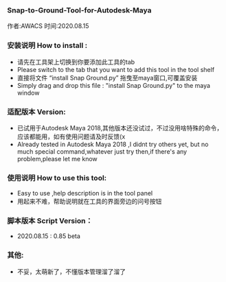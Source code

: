 ### Snap-to-Ground-Tool-for-Autodesk-Maya

作者:AWACS 时间:2020.08.15

### 安装说明 How to install :
- 请先在工具架上切换到你要添加此工具的tab
- Please switch to the tab that you want to add this tool in the tool shelf
- 直接将文件 “install Snap Ground.py” 拖曳至maya窗口,可覆盖安装
- Simply drag and drop this file : "install Snap Ground.py" to the maya window

### 适配版本 Version:
- 已试用于Autodesk Maya 2018,其他版本还没试过，不过没用啥特殊的命令，应该都能用，如有使用问题请及时反馈(x
- Already tested in Autodesk Maya 2018 ,I didnt try others yet, but no much special command,whatever just try then,if there's any problem,please let me know

### 使用说明 How to use this tool:
- Easy to use ,help description is in the tool panel
- 用起来不难，帮助说明就在工具的界面旁边的问号按钮

### 脚本版本 Script Version：
- 2020.08.15 : 0.85 beta

### 其他:
- 不妥，太萌新了，不懂版本管理溜了溜了
